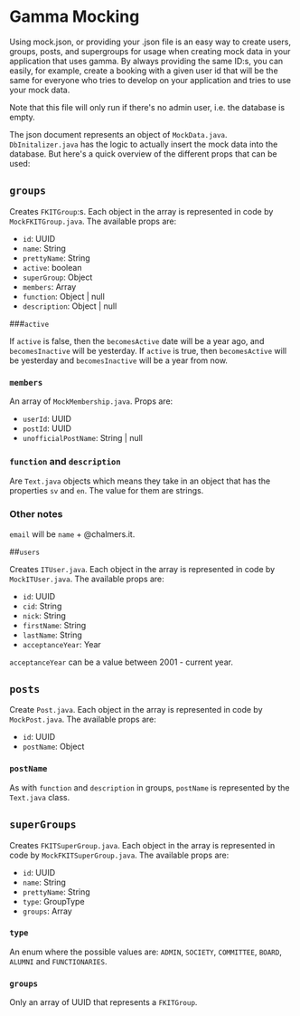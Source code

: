 # Gamma Mocking

Using mock.json, or providing your .json file is an easy way to create users, groups, posts, and supergroups for usage
when creating mock data in your application that uses gamma. By always providing the same ID:s, you can easily, for
example, create a booking with a given user id that will be the same for everyone who tries to develop on your
application and tries to use your mock data.

Note that this file will only run if there's no admin user, i.e. the database is empty.

The json document represents an object of `MockData.java`. `DbInitalizer.java` has the logic to actually insert the mock
data into the database. But here's a quick overview of the different props that can be used:

## `groups`

Creates `FKITGroup`:s. Each object in the array is represented in code by `MockFKITGroup.java`. The available props are:

* `id`: UUID
* `name`: String
* `prettyName`: String
* `active`: boolean
* `superGroup`: Object
* `members`: Array
* `function`: Object | null
* `description`: Object | null

###`active`

If `active` is false, then the `becomesActive` date will be a year ago, and `becomesInactive` will be yesterday.
If `active` is true, then `becomesActive` will be yesterday and `becomesInactive` will be a year from now.

### `members`

An array of `MockMembership.java`. Props are:

* `userId`: UUID
* `postId`: UUID
* `unofficialPostName`: String | null

### `function` and `description`

Are `Text.java` objects which means they take in an object that has the properties `sv` and `en`. The value for them are
strings.

### Other notes

`email` will be `name` + @chalmers.it.

##`users`

Creates `ITUser.java`. Each object in the array is represented in code by `MockITUser.java`. The available props are:

* `id`: UUID
* `cid`: String
* `nick`: String
* `firstName`: String
* `lastName`: String
* `acceptanceYear`: Year

`acceptanceYear` can be a value between 2001 - current year.

## `posts`

Create `Post.java`. Each object in the array is represented in code by `MockPost.java`. The available props are:

* `id`: UUID
* `postName`: Object

### `postName`

As with `function` and `description` in groups, `postName` is represented by the `Text.java` class.

## `superGroups`

Creates `FKITSuperGroup.java`. Each object in the array is represented in code by `MockFKITSuperGroup.java`. The
available props are:

* `id`: UUID
* `name`: String
* `prettyName`: String
* `type`: GroupType
* `groups`: Array

### `type`

An enum where the possible values are: `ADMIN`, `SOCIETY`, `COMMITTEE`, `BOARD`, `ALUMNI` and `FUNCTIONARIES`.

### `groups`

Only an array of UUID that represents a `FKITGroup`. 